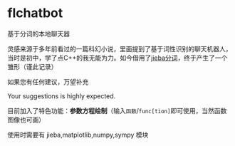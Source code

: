 # flchatbot
基于分词的本地聊天器

灵感来源于多年前看过的一篇科幻小说，里面提到了基于词性识别的聊天机器人，当时是初中，学了点C++的我无能为力。如今借用了[jieba分词](https://github.com/fxsjy/jieba)，终于产生了一个雏形（谨此记录）

如果您有任何建议，万望补充

Your suggestions is highly expected.

目前加入了特色功能：**参数方程绘制**（输入`函数`/`func[tion]`即可使用，当然函数图像也可画）

使用时需要有 jieba,matplotlib,numpy,sympy 模块
